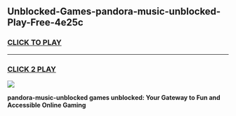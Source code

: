 
## Unblocked-Games-pandora-music-unblocked-Play-Free-4e25c
<h3>
<a href="https://premium76.site?title=pandora-music-unblocked&ref=23A">CLICK TO PLAY</a></h3>
<hr>

<h3>
<a href="https://premium76.site?title=pandora-music-unblocked&ref=23A">CLICK 2 PLAY</a>
  
</h3>

<a href="https://premium76.site?title=pandora-music-unblocked&ref=23A"><img src="https://clearcache.store/games.png"></a>


**pandora-music-unblocked games unblocked: Your Gateway to Fun and Accessible Online Gaming**
